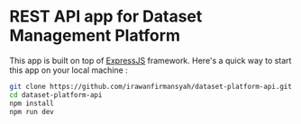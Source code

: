 # REST API app for Dataset Management Platform

This app is built on top of [ExpressJS](https://expressjs.com/) framework. Here's a quick way to start this app on your local machine :

```sh
git clone https://github.com/irawanfirmansyah/dataset-platform-api.git
cd dataset-platform-api
npm install
npm run dev
```
